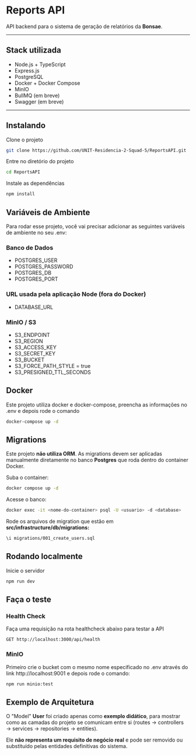 # Reports API

API backend para o sistema de geração de relatórios da **Bonsae**.

---

## Stack utilizada

- Node.js + TypeScript
- Express.js
- PostgreSQL
- Docker + Docker Compose
- MinIO
- BullMQ (em breve)
- Swagger (em breve)

---

## Instalando

Clone o projeto

```bash
git clone https://github.com/UNIT-Residencia-2-Squad-5/ReportsAPI.git
```

Entre no diretório do projeto

```bash
cd ReportsAPI
```

Instale as dependências

```bash
npm install
```

## Variáveis de Ambiente

Para rodar esse projeto, você vai precisar adicionar as seguintes variáveis de ambiente no seu .env:

### Banco de Dados 
- POSTGRES_USER
- POSTGRES_PASSWORD
- POSTGRES_DB
- POSTGRES_PORT

### URL usada pela aplicação Node (fora do Docker)
- DATABASE_URL

### MinIO / S3
- S3_ENDPOINT
- S3_REGION
- S3_ACCESS_KEY
- S3_SECRET_KEY
- S3_BUCKET
- S3_FORCE_PATH_STYLE = true
- S3_PRESIGNED_TTL_SECONDS

## Docker

Este projeto utiliza docker e docker-compose, preencha as informações no .env e depois rode o comando

```bash
docker-compose up -d
```

## Migrations

Este projeto **não utiliza ORM**. As migrations devem ser aplicadas manualmente diretamente no banco **Postgres** que roda dentro do container Docker.   

Suba o container:
```bash
docker compose up -d
```
Acesse o banco:
```bash
docker exec -it <nome-do-container> psql -U <usuario> -d <database>
```
Rode os arquivos de migration que estão em **src/infrastructure/db/migrations:**
```bash
\i migrations/001_create_users.sql
```

## Rodando localmente

Inicie o servidor

```bash
npm run dev
```

## Faça o teste

### Health Check
Faça uma requisição na rota healthcheck abaixo para testar a API

```http
GET http://localhost:3000/api/health
```
### MinIO
Primeiro crie o bucket com o mesmo nome especificado no .env através do link http://localhost:9001 e depois rode o comando:

```bash
npm run minio:test
```

## Exemplo de Arquitetura

O "Model" **User** foi criado apenas como **exemplo didático**, para mostrar como as camadas do projeto se comunicam entre si 
(routes → controllers → services → repositories → entities).  

Ele **não representa um requisito de negócio real** e pode ser removido ou substituído pelas entidades definitivas do sistema.